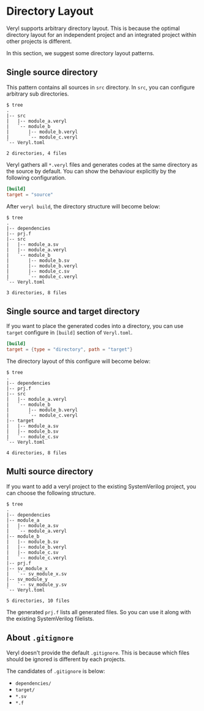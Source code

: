 # Directory Layout

Veryl supports arbitrary directory layout.
This is because the optimal directory layout for an independent project and an integrated project within other projects is different.

In this section, we suggest some directory layout patterns.

## Single source directory

This pattern contains all sources in `src` directory.
In `src`, you can configure arbitrary sub directories.

```
$ tree
.
|-- src
|   |-- module_a.veryl
|   `-- module_b
|       |-- module_b.veryl
|       `-- module_c.veryl
`-- Veryl.toml

2 directories, 4 files
```

Veryl gathers all `*.veryl` files and generates codes at the same directory as the source by default.
You can show the behaviour explicitly by the following configuration.

```toml
[build]
target = "source"
```

After `veryl build`, the directory structure will become below:

```
$ tree
.
|-- dependencies
|-- prj.f
|-- src
|   |-- module_a.sv
|   |-- module_a.veryl
|   `-- module_b
|       |-- module_b.sv
|       |-- module_b.veryl
|       |-- module_c.sv
|       `-- module_c.veryl
`-- Veryl.toml

3 directories, 8 files
```

## Single source and target directory

If you want to place the generated codes into a directory, you can use `target` configure in `[build]` section of `Veryl.toml`.

```toml
[build]
target = {type = "directory", path = "target"}
```

The directory layout of this configure will become below:

```
$ tree
.
|-- dependencies
|-- prj.f
|-- src
|   |-- module_a.veryl
|   `-- module_b
|       |-- module_b.veryl
|       `-- module_c.veryl
|-- target
|   |-- module_a.sv
|   |-- module_b.sv
|   `-- module_c.sv
`-- Veryl.toml

4 directories, 8 files
```

## Multi source directory

If you want to add a veryl project to the existing SystemVerilog project, you can choose the following structure.

```
$ tree
.
|-- dependencies
|-- module_a
|   |-- module_a.sv
|   `-- module_a.veryl
|-- module_b
|   |-- module_b.sv
|   |-- module_b.veryl
|   |-- module_c.sv
|   `-- module_c.veryl
|-- prj.f
|-- sv_module_x
|   `-- sv_module_x.sv
|-- sv_module_y
|   `-- sv_module_y.sv
`-- Veryl.toml

5 directories, 10 files
```

The generated `prj.f` lists all generated files. So you can use it along with the existing SystemVerilog filelists.

## About `.gitignore`

Veryl doesn't provide the default `.gitignore`.
This is because which files should be ignored is different by each projects.

The candidates of `.gitignore` is below:

* `dependencies/`
* `target/`
* `*.sv`
* `*.f`
